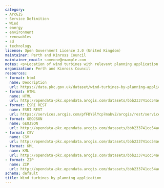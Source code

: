 ```yaml
---
category:
- ArcGIS
- Service Definition
- Wind
- energy
- environment
- renewables
- sd
- technology
license: Open Government Licence 3.0 (United Kingdom)
maintainer: Perth and Kinross Council
maintainer_email: someone@example.com
notes: <p>Location of wind turbines with relevant planning application information.</p>
organization: Perth and Kinross Council
resources:
- format: html
  name: Description
  url: https://data.pkc.gov.uk/dataset/wind-turbines-by-planning-application
- format: HTML
  name: HTML
  url: http://opendata-pkc.opendata.arcgis.com/datasets/bbb233741cc54ad9bf545ac30cf908f6_0
- format: ESRI REST
  name: ESRI REST
  url: https://services.arcgis.com/pfFDYSlYcp7mabvZ/arcgis/rest/services/Wind_turbines_by_planning_application/FeatureServer/0
- format: GEOJSON
  name: GEOJSON
  url: http://opendata-pkc.opendata.arcgis.com/datasets/bbb233741cc54ad9bf545ac30cf908f6_0.geojson
- format: CSV
  name: CSV
  url: http://opendata-pkc.opendata.arcgis.com/datasets/bbb233741cc54ad9bf545ac30cf908f6_0.csv
- format: KML
  name: KML
  url: http://opendata-pkc.opendata.arcgis.com/datasets/bbb233741cc54ad9bf545ac30cf908f6_0.kml
- format: ZIP
  name: ZIP
  url: http://opendata-pkc.opendata.arcgis.com/datasets/bbb233741cc54ad9bf545ac30cf908f6_0.zip
schema: default
title: Wind turbines by planning application
---
```

